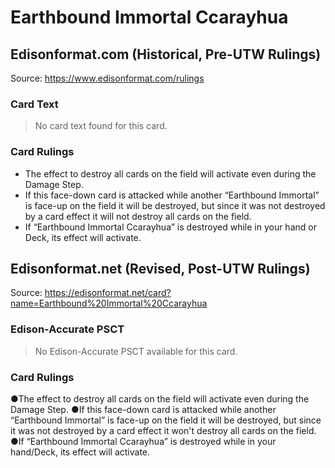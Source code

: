# Earthbound Immortal Ccarayhua

## Edisonformat.com (Historical, Pre-UTW Rulings)

Source: https://www.edisonformat.com/rulings

### Card Text

> No card text found for this card.

### Card Rulings

*   The effect to destroy all cards on the field will activate even during the Damage Step.
*   If this face-down card is attacked while another “Earthbound Immortal” is face-up on the field it will be destroyed, but since it was not destroyed by a card effect it will not destroy all cards on the field.
*   If “Earthbound Immortal Ccarayhua” is destroyed while in your hand or Deck, its effect will activate.

## Edisonformat.net (Revised, Post-UTW Rulings)

Source: https://edisonformat.net/card?name=Earthbound%20Immortal%20Ccarayhua

### Edison-Accurate PSCT

> No Edison-Accurate PSCT available for this card.

### Card Rulings

●The effect to destroy all cards on the field will activate even during the Damage Step.
●If this face-down card is attacked while another “Earthbound Immortal” is face-up on the field it will be destroyed, but since it was not destroyed by a card effect it won't destroy all cards on the field.
●If “Earthbound Immortal Ccarayhua” is destroyed while in your hand/Deck, its effect will activate. 
            